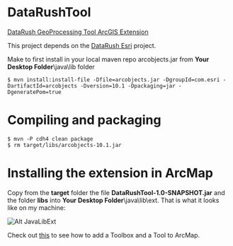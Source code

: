 DataRushTool
============

[DataRush GeoProcessing Tool ArcGIS Extension](http://thunderheadxpler.blogspot.com/2013/04/bigdata-datarush-workflow-in-arcmap.html)

This project depends on the [DataRush Esri](https://github.com/mraad/DataRushEsri) project.

Make to first install in your local maven repo arcobjects.jar from **Your Desktop Folder**\java\lib folder

    $ mvn install:install-file -Dfile=arcobjects.jar -DgroupId=com.esri -DartifactId=arcobjects -Dversion=10.1 -Dpackaging=jar -DgeneratePom=true

# Compiling and packaging

    $ mvn -P cdh4 clean package
    $ rm target/libs/arcobjects-10.1.jar

# Installing the extension in ArcMap

Copy from the **target** folder the file **DataRushTool-1.0-SNAPSHOT.jar** and the folder **libs** into **Your Desktop Folder**\java\lib\ext.  That is what it looks like on my machine:

![Alt JavaLibExt](https://dl.dropbox.com/u/2193160/javaextlib.png)

Check out [this](http://help.arcgis.com/en/arcgisdesktop/10.0/help/index.html#/A_quick_tour_of_managing_tools_and_toolboxes/003q00000001000000/) to see how to add a Toolbox and a Tool to ArcMap.
